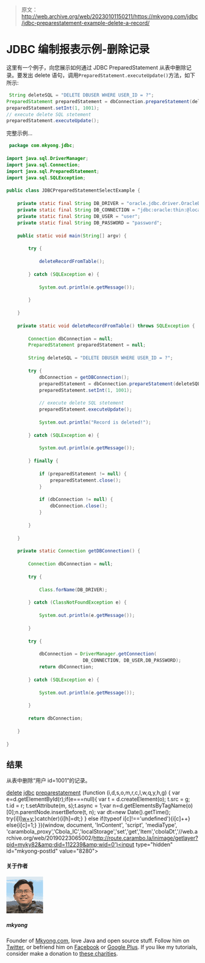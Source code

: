 > 原文：<http://web.archive.org/web/20230101150211/https://mkyong.com/jdbc/jdbc-preparestatement-example-delete-a-record/>

# JDBC 编制报表示例-删除记录

这里有一个例子，向您展示如何通过 JDBC PreparedStatement 从表中删除记录。要发出 delete 语句，调用`PreparedStatement.executeUpdate()`方法，如下所示:

```java
 String deleteSQL = "DELETE DBUSER WHERE USER_ID = ?";
PreparedStatement preparedStatement = dbConnection.prepareStatement(deleteSQL);
preparedStatement.setInt(1, 1001);
// execute delete SQL stetement
preparedStatement.executeUpdate(); 
```

完整示例…

```java
 package com.mkyong.jdbc;

import java.sql.DriverManager;
import java.sql.Connection;
import java.sql.PreparedStatement;
import java.sql.SQLException;

public class JDBCPreparedStatementSelectExample {

	private static final String DB_DRIVER = "oracle.jdbc.driver.OracleDriver";
	private static final String DB_CONNECTION = "jdbc:oracle:thin:@localhost:1521:MKYONG";
	private static final String DB_USER = "user";
	private static final String DB_PASSWORD = "password";

	public static void main(String[] argv) {

		try {

			deleteRecordFromTable();

		} catch (SQLException e) {

			System.out.println(e.getMessage());

		}

	}

	private static void deleteRecordFromTable() throws SQLException {

		Connection dbConnection = null;
		PreparedStatement preparedStatement = null;

		String deleteSQL = "DELETE DBUSER WHERE USER_ID = ?";

		try {
			dbConnection = getDBConnection();
			preparedStatement = dbConnection.prepareStatement(deleteSQL);
			preparedStatement.setInt(1, 1001);

			// execute delete SQL stetement
			preparedStatement.executeUpdate();

			System.out.println("Record is deleted!");

		} catch (SQLException e) {

			System.out.println(e.getMessage());

		} finally {

			if (preparedStatement != null) {
				preparedStatement.close();
			}

			if (dbConnection != null) {
				dbConnection.close();
			}

		}

	}

	private static Connection getDBConnection() {

		Connection dbConnection = null;

		try {

			Class.forName(DB_DRIVER);

		} catch (ClassNotFoundException e) {

			System.out.println(e.getMessage());

		}

		try {

			dbConnection = DriverManager.getConnection(
                            DB_CONNECTION, DB_USER,DB_PASSWORD);
			return dbConnection;

		} catch (SQLException e) {

			System.out.println(e.getMessage());

		}

		return dbConnection;

	}

} 
```

## 结果

从表中删除“用户 id=1001”的记录。

[delete](http://web.archive.org/web/20190223065002/http://www.mkyong.com/tag/delete/) [jdbc](http://web.archive.org/web/20190223065002/http://www.mkyong.com/tag/jdbc/) [preparestatement](http://web.archive.org/web/20190223065002/http://www.mkyong.com/tag/preparestatement/)![](img/e17fa80f077f9c3c99d14e93a12ec476.png) (function (i,d,s,o,m,r,c,l,w,q,y,h,g) { var e=d.getElementById(r);if(e===null){ var t = d.createElement(o); t.src = g; t.id = r; t.setAttribute(m, s);t.async = 1;var n=d.getElementsByTagName(o)[0];n.parentNode.insertBefore(t, n); var dt=new Date().getTime(); try{i[l][w+y](h,i[l][q+y](h)+'&amp;'+dt);}catch(er){i[h]=dt;} } else if(typeof i[c]!=='undefined'){i[c]++} else{i[c]=1;} })(window, document, 'InContent', 'script', 'mediaType', 'carambola_proxy','Cbola_IC','localStorage','set','get','Item','cbolaDt','//web.archive.org/web/20190223065002/http://route.carambo.la/inimage/getlayer?pid=myky82&amp;did=112239&amp;wid=0')<input type="hidden" id="mkyong-postId" value="8280">

#### 关于作者

![author image](img/ce4cc6b3b4fe64e1a9b06938b4034d59.png)

##### mkyong

Founder of [Mkyong.com](http://web.archive.org/web/20190223065002/http://mkyong.com/), love Java and open source stuff. Follow him on [Twitter](http://web.archive.org/web/20190223065002/https://twitter.com/mkyong), or befriend him on [Facebook](http://web.archive.org/web/20190223065002/http://www.facebook.com/java.tutorial) or [Google Plus](http://web.archive.org/web/20190223065002/https://plus.google.com/110948163568945735692?rel=author). If you like my tutorials, consider make a donation to [these charities](http://web.archive.org/web/20190223065002/http://www.mkyong.com/blog/donate-to-charity/).